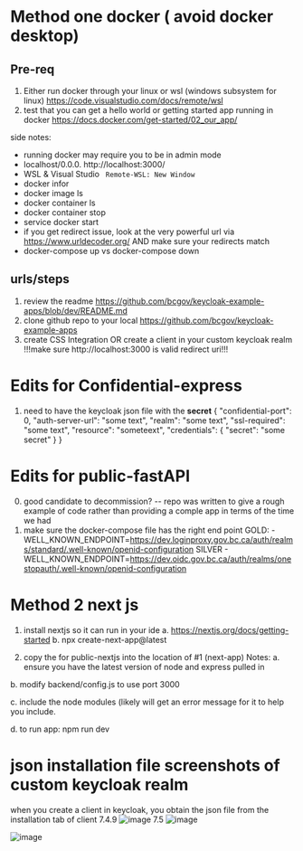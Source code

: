 # Method one docker ( avoid docker desktop)

## Pre-req
1. Either run docker through your linux or wsl (windows subsystem for linux) https://code.visualstudio.com/docs/remote/wsl 
2. test that you can get a hello world or getting started app running in docker https://docs.docker.com/get-started/02_our_app/


side notes:
* running docker may require you to be in admin mode
* localhost/0.0.0. http://localhost:3000/
* WSL & Visual Studio ``` Remote-WSL: New Window```
* docker infor
* docker image ls
* docker container ls
* docker container stop <container name>
* service docker start
* if you get redirect issue, look at the very powerful url via https://www.urldecoder.org/ AND make sure your redirects match
* docker-compose up vs docker-compose down


## urls/steps
1. review the readme https://github.com/bcgov/keycloak-example-apps/blob/dev/README.md
2. clone github repo to your local https://github.com/bcgov/keycloak-example-apps
3.  create CSS Integration OR create a client in your custom keycloak realm !!!make sure  http://localhost:3000  is valid redirect uri!!!

# Edits for Confidential-express
1. need to have the keycloak json file with the **secret**
{
    "confidential-port": 0,
    "auth-server-url": "some text",
    "realm": "some text",
    "ssl-required": "some text",
    "resource": "someteext",
    "credentials": {
      "secret": "some secret"
    }
  }

# Edits for public-fastAPI
0. good candidate to decommission? -- repo was written to give a rough example of code rather than providing a comple app in terms of the time we had
1. make sure the docker-compose file has the right end point 
    GOLD: - WELL_KNOWN_ENDPOINT=https://dev.loginproxy.gov.bc.ca/auth/realms/standard/.well-known/openid-configuration
      SILVER - WELL_KNOWN_ENDPOINT=https://dev.oidc.gov.bc.ca/auth/realms/onestopauth/.well-known/openid-configuration

# Method 2 next js
1. install nextjs so it can run in your ide
a. https://nextjs.org/docs/getting-started
b. npx create-next-app@latest


2. copy the for public-nextjs into the location of #1 (next-app)
Notes: 
a. ensure you have the latest version of node and express pulled in

b. modify backend/config.js to use port 3000

c. include the node modules (likely will get an error message for it to help you include.

d. to run app: npm run dev 

# json installation file screenshots of custom keycloak realm
when you create a client in keycloak, you obtain the json file from the installation tab of client
7.4.9 
![image](https://user-images.githubusercontent.com/56739669/172299300-fbd69c5d-4212-4bf1-a96e-1ba3456fc71b.png)
7.5 
![image](https://user-images.githubusercontent.com/56739669/172299426-08bebea9-f4a1-4bdd-a3c3-d530c663245c.png)

![image](https://user-images.githubusercontent.com/56739669/173156242-d988bfca-5bc7-4342-a6e0-9acc3551fbcb.png)
